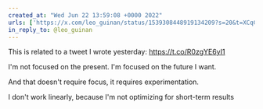 ```yaml
---
created_at: "Wed Jun 22 13:59:08 +0000 2022"
urls: ['https://x.com/leo_guinan/status/1539308448919134209?s=20&t=XCqCzn2OmLKxCksOQUdfZA']
in_reply_to: @leo_guinan
---
```


This is related to a tweet I wrote yesterday: 
https://t.co/R0zgYE6yI1

I'm not focused on the present. I'm focused on the future I want.

And that doesn't require focus, it requires experimentation.

I don't work linearly, because I'm not optimizing for short-term results